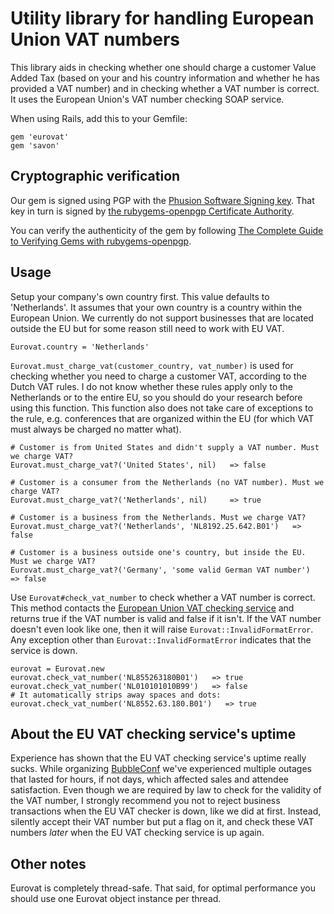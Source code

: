 # Utility library for handling European Union VAT numbers

This library aids in checking whether one should charge a customer Value Added Tax (based on your and his country information and whether he has provided a VAT number) and in checking whether a VAT number is correct. It uses the European Union's VAT number checking SOAP service.

When using Rails, add this to your Gemfile:

    gem 'eurovat'
    gem 'savon'

## Cryptographic verification

Our gem is signed using PGP with the [Phusion Software Signing key](http://www.phusion.nl/about/gpg). That key in turn is signed by [the rubygems-openpgp Certificate Authority](http://www.rubygems-openpgp-ca.org/).

You can verify the authenticity of the gem by following [The Complete Guide to Verifying Gems with rubygems-openpgp](http://www.rubygems-openpgp-ca.org/blog/the-complete-guide-to-verifying-gems-with-rubygems-openpgp.html).

## Usage

Setup your company's own country first. This value defaults to 'Netherlands'. It assumes that your own country is a country within the European Union. We currently do not support businesses that are located outside the EU but for some reason still need to work with EU VAT.

    Eurovat.country = 'Netherlands'

`Eurovat.must_charge_vat(customer_country, vat_number)` is used for checking whether you need to charge a customer VAT, according to the Dutch VAT rules. I do not know whether these rules apply only to the Netherlands or to the entire EU, so you should do your research before using this function. This function also does not take care of exceptions to the rule, e.g. conferences that are organized within the EU (for which VAT must always be charged no matter what).

    # Customer is from United States and didn't supply a VAT number. Must we charge VAT?
    Eurovat.must_charge_vat?('United States', nil)   => false

    # Customer is a consumer from the Netherlands (no VAT number). Must we charge VAT?
    Eurovat.must_charge_vat?('Netherlands', nil)     => true

    # Customer is a business from the Netherlands. Must we charge VAT?
    Eurovat.must_charge_vat?('Netherlands', 'NL8192.25.642.B01')   => false

    # Customer is a business outside one's country, but inside the EU. Must we charge VAT?
    Eurovat.must_charge_vat?('Germany', 'some valid German VAT number')   => false

Use `Eurovat#check_vat_number` to check whether a VAT number is correct. This method contacts the [European Union VAT checking service](http://ec.europa.eu/taxation_customs/vies/) and returns true if the VAT number is valid and false if it isn't. If the VAT number doesn't even look like one, then it will raise `Eurovat::InvalidFormatError`. Any exception other than `Eurovat::InvalidFormatError` indicates that the service is down.

    eurovat = Eurovat.new
    eurovat.check_vat_number('NL855263180B01')   => true
    eurovat.check_vat_number('NL010101010B99')   => false
    # It automatically strips away spaces and dots:
    eurovat.check_vat_number('NL8552.63.180.B01')   => true

## About the EU VAT checking service's uptime

Experience has shown that the EU VAT checking service's uptime really sucks. While organizing [BubbleConf](http://www.bubbleconf.com/) we've experienced multiple outages that lasted for hours, if not days, which affected sales and attendee satisfaction. Even though we are required by law to check for the validity of the VAT number, I strongly recommend you not to reject business transactions when the EU VAT checker is down, like we did at first. Instead, silently accept their VAT number but put a flag on it, and check these VAT numbers *later* when the EU VAT checking service is up again.

## Other notes

Eurovat is completely thread-safe. That said, for optimal performance you should use one Eurovat object instance per thread.
